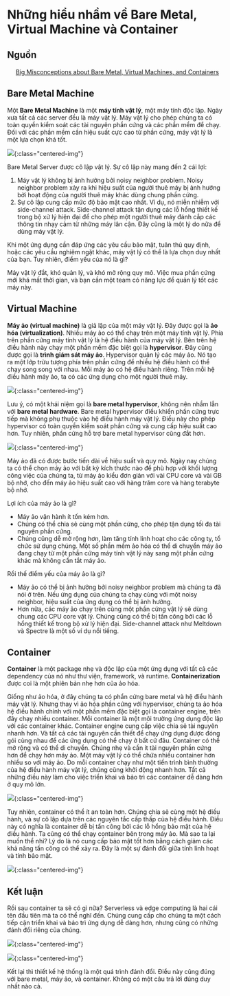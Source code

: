 # Những hiểu nhầm về Bare Metal, Virtual Machine và Container

## Nguồn

<img src="../../assets/images/bytebytego.png" width="16" height="16"/> [Big Misconceptions about Bare Metal, Virtual Machines, and Containers](https://www.youtube.com/watch?v=Jz8Gs4UHTO8)

## Bare Metal Machine

Một **Bare Metal Machine** là một **máy tính vật lý**, một máy tính độc lập. Ngày xưa tất cả các server đều là máy vật lý. Máy vật lý cho phép chúng ta có toàn quyền kiểm soát các tài nguyên phần cứng và các phần mềm để chạy. Đối với các phần mềm cần hiệu suất cực cao từ phần cứng, máy vật lý là một lựa chọn khá tốt.

![](../assets/ByteByteGo/container-concepts/figure1.png){:class="centered-img"}

Bare Metal Server được cô lập vật lý. Sự cô lập này mang đến 2 cái lợi:

1. Máy vật lý không bị ảnh hưởng bởi noisy neighbor problem. Noisy neighbor problem xảy ra khi hiệu suất của người thuê máy bị ảnh hưởng bởi hoạt động của người thuê máy khác dùng chung phần cứng.
2. Sự cô lập cung cấp mức độ bảo mật cao nhất. Ví dụ, nó miễn nhiễm với side-channel attack. Side-channel attack tận dụng các lỗ hổng thiết kế trong bộ xử lý hiện đại để cho phép một người thuê máy đánh cắp các thông tin nhạy cảm từ những máy lân cận. Đây cũng là một lý do nữa để dùng máy vật lý.

Khi một ứng dụng cần đáp ứng các yêu cầu bảo mật, tuân thủ quy định, hoặc các yêu cầu nghiêm ngặt khác, máy vật lý có thể là lựa chọn duy nhất của bạn. Tuy nhiên, điểm yếu của nó là gì?

Máy vật lý đắt, khó quản lý, và khó mở rộng quy mô. Việc mua phần cứng mới khá mất thời gian, và bạn cần một team có năng lực để quản lý tốt các máy này.

## Virtual Machine

**Máy ảo (virtual machine)** là giả lập của một máy vật lý. Đây được gọi là **ảo hóa (virtualization)**. Nhiều máy ảo có thể chạy trên một máy tính vật lý. Phía trên phần cứng máy tính vật lý là hệ điều hành của máy vật lý. Bên trên hệ điều hành này chạy một phần mềm đặc biệt gọi là **hypervisor**. Đây cũng được gọi là **trình giám sát máy ảo**. Hypervisor quản lý các máy ảo. Nó tạo ra một lớp trừu tượng phía trên phần cứng để nhiều hệ điều hành có thể chạy song song với nhau. Mỗi máy ảo có hệ điều hành riêng. Trên mỗi hệ điều hành máy ảo, ta có các ứng dụng cho một người thuê máy.

![](../assets/ByteByteGo/container-concepts/figure2.png){:class="centered-img"}

Lưu ý, có một khái niệm gọi là **bare metal hypervisor**, không nên nhầm lẫn với **bare metal hardware**. Bare metal hypervisor điều khiển phần cứng trực tiếp mà không phụ thuộc vào hệ điều hành máy vật lý. Điều này cho phép hypervisor có toàn quyền kiểm soát phần cứng và cung cấp hiệu suất cao hơn. Tuy nhiên, phần cứng hỗ trợ bare metal hypervisor cũng đắt hơn.

![](../assets/ByteByteGo/container-concepts/figure3.png){:class="centered-img"}

Máy ảo đã có được bước tiến dài về hiệu suất và quy mô. Ngày nay chúng ta có thể chọn máy ảo với bất kỳ kích thước nào để phù hợp với khối lượng công việc của chúng ta, từ máy ảo kiểu đơn giản với vài CPU core và vài GB bộ nhớ, cho đến máy ảo hiệu suất cao với hàng trăm core và hàng terabyte bộ nhớ. 

Lợi ích của máy ảo là gì?

- Máy ảo vận hành ít tốn kém hơn.
- Chúng có thể chia sẻ cùng một phần cứng, cho phép tận dụng tối đa tài nguyên phần cứng.
- Chúng cũng dễ mở rộng hơn, làm tăng tính linh hoạt cho các công ty, tổ chức sử dụng chúng. Một số phần mềm ảo hóa có thể di chuyển máy ảo đang chạy từ một phần cứng máy tính vật lý này sang một phần cứng khác mà không cần tắt máy ảo.

Rồi thế điểm yếu của máy ảo là gì?

- Máy ảo có thể bị ảnh hưởng bởi noisy neighbor problem mà chúng ta đã nói ở trên. Nếu ứng dụng của chúng ta chạy cùng với một noisy neighbor, hiệu suất của ứng dụng có thể bị ảnh hưởng.
- Hơn nữa, các máy ảo chạy trên cùng một phần cứng vật lý sẽ dùng chung các CPU core vật lý. Chúng cũng có thể bị tấn công bởi các lỗ hổng thiết kế trong bộ xử lý hiện đại. Side-channel attack như Meltdown và Spectre là một số ví dụ nổi tiếng.

## Container

**Container** là một package nhẹ và độc lập của một ứng dụng với tất cả các dependency của nó như thư viện, framework, và runtime. **Containerization** được coi là một phiên bản nhẹ hơn của ảo hóa.

Giống như ảo hóa, ở đây chúng ta có phần cứng bare metal và hệ điều hành máy vật lý. Nhưng thay vì ảo hóa phần cứng với hypervisor, chúng ta ảo hóa hệ điều hành chính với một phần mềm đặc biệt gọi là container engine, trên đây chạy nhiều container. Mỗi container là một môi trường ứng dụng độc lập với các container khác. Container engine cung cấp việc chia sẻ tài nguyên nhanh hơn. Và tất cả các tài nguyên cần thiết để chạy ứng dụng được đóng gói cùng nhau để các ứng dụng có thể chạy ở bất cứ đâu. Container có thể mở rộng và có thể di chuyển. Chúng nhẹ và cần ít tài nguyên phần cứng hơn để chạy hơn máy ảo. Một máy vật lý có thể chứa nhiều container hơn nhiều so với máy ảo. Do mỗi container chạy như một tiến trình bình thường của hệ điều hành máy vật lý, chúng cũng khởi động nhanh hơn. Tất cả những điều này làm cho việc triển khai và bảo trì các container dễ dàng hơn ở quy mô lớn.

![](../assets/ByteByteGo/container-concepts/figure4.png){:class="centered-img"}

Tuy nhiên, container có thể ít an toàn hơn. Chúng chia sẻ cùng một hệ điều hành, và sự cô lập dựa trên các nguyên tắc cấp thấp của hệ điều hành. Điều này có nghĩa là container dễ bị tấn công bởi các lỗ hổng bảo mật của hệ điều hành. Ta cũng có thể chạy container bên trong máy ảo. Mà sao ta lại muốn thể nhỉ? Lý do là nó cung cấp bảo mật tốt hơn bằng cách giảm các khả năng tấn công có thể xảy ra. Đây là một sự đánh đổi giữa tính linh hoạt và tính bảo mật.

![](../assets/ByteByteGo/container-concepts/figure5.png){:class="centered-img"}

## Kết luận

Rồi sau container ta sẽ có gì nữa? Serverless và edge computing là hai cái tên đầu tiên mà ta có thể nghĩ đến. Chúng cung cấp cho chúng ta một cách tiếp cận triển khai và bảo trì ứng dụng dễ dàng hơn, nhưng cũng có những đánh đổi riêng của chúng.

![](../assets/ByteByteGo/container-concepts/figure6.png){:class="centered-img"}

![](../assets/ByteByteGo/container-concepts/figure7.png){:class="centered-img"}

Kết lại thì thiết kế hệ thống là một quá trình đánh đổi. Điều này cũng đúng với bare metal, máy ảo, và container. Không có một câu trả lời đúng duy nhất nào cả.

